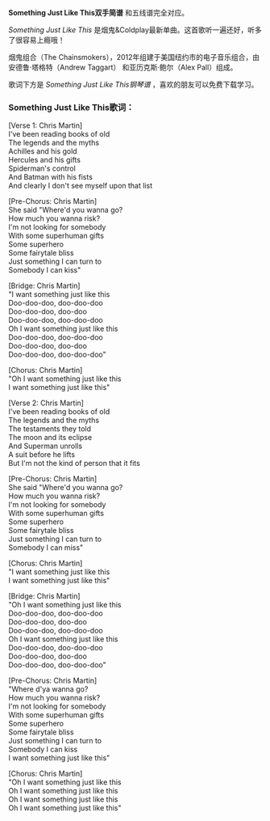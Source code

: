 

**Something Just Like This双手简谱** 和五线谱完全对应。

_Something Just Like This_ 是烟鬼&Coldplay最新单曲。这首歌听一遍还好，听多了很容易上瘾哦！

烟鬼组合（The Chainsmokers），2012年组建于美国纽约市的电子音乐组合，由安德鲁·塔格特（Andrew Taggart）
和亚历克斯·鲍尔（Alex Pall）组成。

歌词下方是 _Something Just Like This钢琴谱_ ，喜欢的朋友可以免费下载学习。

### Something Just Like This歌词：

[Verse 1: Chris Martin]  
I've been reading books of old  
The legends and the myths  
Achilles and his gold  
Hercules and his gifts  
Spiderman's control  
And Batman with his fists  
And clearly I don't see myself upon that list

[Pre-Chorus: Chris Martin]  
She said "Where'd you wanna go?  
How much you wanna risk?  
I'm not looking for somebody  
With some superhuman gifts  
Some superhero  
Some fairytale bliss  
Just something I can turn to  
Somebody I can kiss"

[Bridge: Chris Martin]  
"I want something just like this  
Doo-doo-doo, doo-doo-doo  
Doo-doo-doo, doo-doo  
Doo-doo-doo, doo-doo-doo  
Oh I want something just like this  
Doo-doo-doo, doo-doo-doo  
Doo-doo-doo, doo-doo  
Doo-doo-doo, doo-doo-doo"

[Chorus: Chris Martin]  
"Oh I want something just like this  
I want something just like this"

[Verse 2: Chris Martin]  
I've been reading books of old  
The legends and the myths  
The testaments they told  
The moon and its eclipse  
And Superman unrolls  
A suit before he lifts  
But I'm not the kind of person that it fits

[Pre-Chorus: Chris Martin]  
She said "Where'd you wanna go?  
How much you wanna risk?  
I'm not looking for somebody  
With some superhuman gifts  
Some superhero  
Some fairytale bliss  
Just something I can turn to  
Somebody I can miss"

[Chorus: Chris Martin]  
"I want something just like this  
I want something just like this"

[Bridge: Chris Martin]  
"Oh I want something just like this  
Doo-doo-doo, doo-doo-doo  
Doo-doo-doo, doo-doo  
Doo-doo-doo, doo-doo-doo  
Oh I want something just like this  
Doo-doo-doo, doo-doo-doo  
Doo-doo-doo, doo-doo  
Doo-doo-doo, doo-doo-doo"

[Pre-Chorus: Chris Martin]  
"Where d'ya wanna go?  
How much you wanna risk?  
I'm not looking for somebody  
With some superhuman gifts  
Some superhero  
Some fairytale bliss  
Just something I can turn to  
Somebody I can kiss  
I want something just like this"

[Chorus: Chris Martin]  
"Oh I want something just like this  
Oh I want something just like this  
Oh I want something just like this  
Oh I want something just like this"

